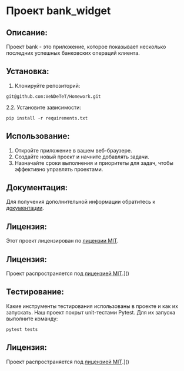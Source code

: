 # Проект bank_widget

## Описание:

Проект bank - это приложение, которое показывает несколько последних успешных банковских операций клиента.

## Установка:

1. Клонируйте репозиторий:
```
git@github.com:VeNDeTeT/Homework.git
```
2.2. Установите зависимости:
```
pip install -r requirements.txt
```
## Использование:

1. Откройте приложение в вашем веб-браузере.
2. Создайте новый проект и начните добавлять задачи.
3. Назначайте сроки выполнения и приоритеты для задач, чтобы эффективно управлять проектами.
## Документация:

Для получения дополнительной информации обратитесь к [документации](docs/README.md).

## Лицензия:

Этот проект лицензирован по [лицензии MIT](LICENSE).

## Лицензия:

Проект распространяется под [лицензией MIT](LICENSE).]()

## Тестирование:

Какие инструменты тестирования использованы в проекте и как их запускать.
Наш проект покрыт unit-тестами Pytest. Для их запуска выполните команду:
```
pytest tests
```


## Лицензия:

Проект распространяется под [лицензией MIT](LICENSE).]()